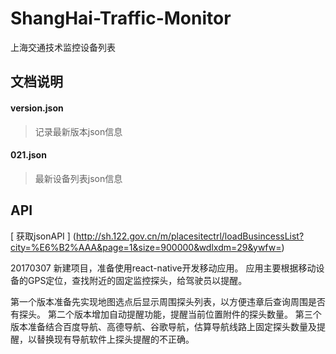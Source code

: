 # ShangHai-Traffic-Monitor #
上海交通技术监控设备列表

## 文档说明 ##
#### version.json ####
>记录最新版本json信息

#### 021.json ####
>最新设备列表json信息

## API ##
[ 获取jsonAPI ] (http://sh.122.gov.cn/m/placesitectrl/loadBusincessList?city=%E6%B2%AAA&page=1&size=900000&wdlxdm=29&ywfw=)


20170307 新建项目，准备使用react-native开发移动应用。
应用主要根据移动设备的GPS定位，查找附近的固定监控探头，给驾驶员以提醒。

第一个版本准备先实现地图选点后显示周围探头列表，以方便违章后查询周围是否有探头。 
第二个版本增加自动提醒功能，提醒当前位置附件的探头数量。
第三个版本准备结合百度导航、高德导航、谷歌导航，估算导航线路上固定探头数量及提醒，以替换现有导航软件上探头提醒的不正确。
